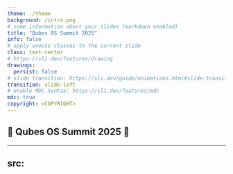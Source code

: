 ```yaml
---
theme: ./theme
background: /intro.png
# some information about your slides (markdown enabled)
title: "Qubes OS Summit 2025"
info: false
# apply unocss classes to the current slide
class: text-center
# https://sli.dev/features/drawing
drawings:
  persist: false
# slide transition: https://sli.dev/guide/animations.html#slide-transitions
transition: slide-left
# enable MDC Syntax: https://sli.dev/features/mdc
mdc: true
copyright: <COPYRIGHT>
---
```


## &#x1F44B; Qubes OS Summit 2025 &#x1F389;

---
src: <SRC>
---

